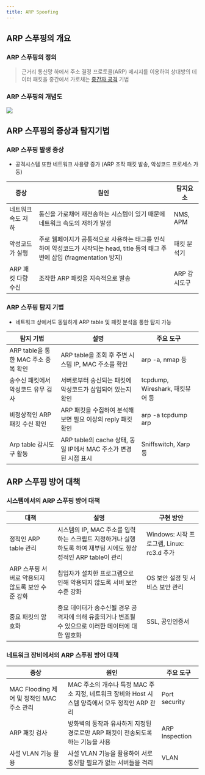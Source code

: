 ```yaml
---
title: ARP Spoofing
---
```


## ARP 스푸핑의 개요
### ARP 스푸핑의 정의
> 근거리 통신망 하에서 주소 결정 프로토콜(ARP) 메시지를 이용하여 상대방의 데이터 패킷을 중간에서 가로채는 [중간자 공격](/wiki/MITM) 기법

### ARP 스푸핑의 개념도
![](http://www.boannews.com/media/upFiles/k_1_1_.jpg)

## ARP 스푸핑의 증상과 탐지기법
### ARP 스푸핑 발생 증상
* 공격시스템 또한 네트워크 사용량 증가 (ARP 조작 패킷 발송, 악성코드 프로세스 가동)

|증상|원인|탐지요소|
|-----|-----|--------|
|네트워크 속도 저하|통신을 가로채어 재전송하는 시스템이 있기 때문에 네트워크 속도의 저하가 발생 |NMS, APM |
|악성코드가 실행|주로 웹페이지가 공통적으로 사용하는 태그를 인식하여 악성코드가 시작되는 head, title 등의 태그 주변에 삽입 (fragmentation 방지) |패킷 분석기 |
|ARP 패킷 다량 수신|조작한 ARP 패킷을 지속적으로 발송 |ARP 감시도구 |

### ARP 스푸핑 탐지 기법
* 네트워크 상에서도 동일하게 ARP table 및 패킷 분석을 통한 탐지 가능

|탐지 기법|설명|주요 도구|
|---------|----|---------|
|ARP table을 통한 MAC 주소 중복 확인 |ARP table을 조회 후 주변 시스템 IP, MAC 주소를 확인 |arp -a, nmap 등 |
|송수신 패킷에서 악성코드 유무 검사 |서버로부터 송신되는 패킷에 악성코드가 삽입되어 있는지 확인 |tcpdump, Wireshark, 패킷뷰어 등 |
|비정상적인 ARP 패킷 수신 확인 |ARP 패킷을 수집하여 분석해 보면 필요 이상의 reply 패킷 확인 |arp -a tcpdump arp |
|Arp table 감시도구 활동 |ARP table의 cache 상태, 동일 IP에서 MAC 주소가 변경된 시점 표시 |Sniffswitch, Xarp 등 |

## ARP 스푸핑 방어 대책
### 시스템에서의 ARP 스푸핑 방어 대책

|대책|설명|구현 방안|
|----|----|---------|
|정적인 ARP table 관리 |시스템의 IP, MAC 주소를 입력하는 스크립트 지정하거나 실행하도록 하여 재부팅 시에도 항상 정적인 ARP table이 관리 |Windows: 시작 프로그램, Linux: rc3.d 추가 |
|ARP 스푸핑 서버로 악용되지 않도록 보안 수준 강화 |침입자가 설치한 프로그램으로 인해 악용되지 않도록 서버 보안 수준 강화 |OS 보안 설정 및 서비스 보안 관리 |
|중요 패킷의 암호화 |중요 데이터가 송수신될 경우 공격자에 의해 유출되거나 변조될 수 있으므로 이러한 데이터에 대한 암호화 |SSL, 공인인증서 |

### 네트워크 장비에서의 ARP 스푸핑 방어 대책

|증상|원인|주요 도구|
|----|----|---------|
|MAC Flooding 제어 및 정적인 MAC 주소 관리 |MAC 주소의 개수나 특정 MAC 주소 지정, 네트워크 장비와 Host 시스템 양측에서 모두 정적인 ARP 관리 |Port security |
|ARP 패킷 검사 |방화벽의 동작과 유사하게 지정된 경로로만 ARP 패킷이 전송되도록 하는 기능을 사용 |ARP Inspection |
|사설 VLAN 기능 활용 |사설 VLAN 기능을 활용하여 서로 통신할 필요가 없는 서버들을 격리 |VLAN |
